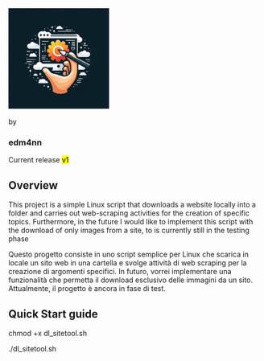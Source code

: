 <img src="https://github.com/edm4nn/dl_sitetool/blob/main/dl_sitetool.jpeg" alt="Logo del Progetto" width="200" height="200">



by <h3>edm4nn</h3>

Current release <mark>v1</mark>

<h2>Overview</h2>
This project is a simple Linux script that downloads a website locally into a folder and carries out web-scraping activities for the creation of specific topics. Furthermore, in the future I would like to implement this script with the download of only images from a site, to is currently still in the testing phase

Questo progetto consiste in uno script semplice per Linux che scarica in locale un sito web in una cartella e svolge attività di web scraping per la creazione di argomenti specifici. In futuro, vorrei implementare una funzionalità che permetta il download esclusivo delle immagini da un sito. Attualmente, il progetto è ancora in fase di test.


<h2>Quick Start guide</h2>

chmod +x dl_sitetool.sh

./dl_sitetool.sh
